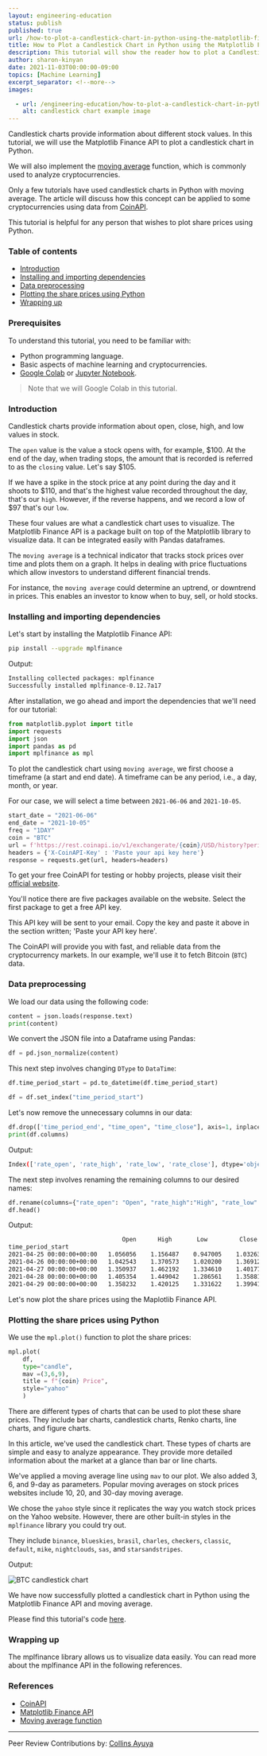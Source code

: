 ```yaml
---
layout: engineering-education
status: publish
published: true
url: /how-to-plot-a-candlestick-chart-in-python-using-the-matplotlib-finance-api/
title: How to Plot a Candlestick Chart in Python using the Matplotlib Finance API
description: This tutorial will show the reader how to plot a Candlestick chart using Matplotlib Finance API and Python
author: sharon-kinyan
date: 2021-11-03T00:00:00-09:00
topics: [Machine Learning]
excerpt_separator: <!--more-->
images:

  - url: /engineering-education/how-to-plot-a-candlestick-chart-in-python-using-the-matplotlib-finance-api/hero.png
    alt: candlestick chart example image 
---
```

Candlestick charts provide information about different stock values. In this tutorial, we will use the Matplotlib Finance API to plot a candlestick chart in Python. 
<!--more-->
We will also implement the [moving average](https://www.investopedia.com/terms/m/movingaverage.asp) function, which is commonly used to analyze cryptocurrencies. 

Only a few tutorials have used candlestick charts in Python with moving average. The article will discuss how this concept can be applied to some cryptocurrencies using data from [CoinAPI](https://www.coinapi.io/).

This tutorial is helpful for any person that wishes to plot share prices using Python.

### Table of contents
- [Introduction](#introduction)
- [Installing and importing dependencies](#installing-and-importing-dependencies)
- [Data preprocessing](#data-preprocessing)
- [Plotting the share prices using Python](#plotting-the-share-prices-using-python)
- [Wrapping up](#wrapping-up)

### Prerequisites
To understand this tutorial, you need to be familiar with:
- Python programming language.
- Basic aspects of machine learning and cryptocurrencies.
- [Google Colab](https://colab.research.google.com/?utm_source=scs-index) or [Jupyter Notebook](https://jupyter.org/).

> Note that we will Google Colab in this tutorial.

### Introduction
Candlestick charts provide information about open, close, high, and low values in stock. 

The `open` value is the value a stock opens with, for example, $100. At the end of the day, when trading stops, the amount that is recorded is referred to as the `closing` value. Let's say $105. 

If we have a spike in the stock price at any point during the day and it shoots to $110, and that's the highest value recorded throughout the day, that's our `high`. However, if the reverse happens, and we record a low of $97 that's our `low`.

These four values are what a candlestick chart uses to visualize. The Matplotlib Finance API is a package built on top of the Matplotlib library to visualize data. It can be integrated easily with Pandas dataframes.

The `moving average` is a technical indicator that tracks stock prices over time and plots them on a graph. It helps in dealing with price fluctuations which allow investors to understand different financial trends.

For instance, the `moving average` could determine an uptrend, or downtrend in prices. This enables an investor to know when to buy, sell, or hold stocks. 

### Installing and importing dependencies
Let's start by installing the Matplotlib Finance API:

```bash
pip install --upgrade mplfinance
```

Output:

```bash
Installing collected packages: mplfinance
Successfully installed mplfinance-0.12.7a17
```

After installation, we go ahead and import the dependencies that we'll need for our tutorial:

```python
from matplotlib.pyplot import title
import requests
import json
import pandas as pd
import mplfinance as mpl 
```

To plot the candlestick chart using `moving average`, we first choose a timeframe (a start and end date). A timeframe can be any period, i.e., a day, month, or year. 

For our case, we will select a time between `2021-06-06` and `2021-10-05`.

```python
start_date = "2021-06-06"
end_date = "2021-10-05"
freq = "1DAY"
coin = "BTC"
url = f'https://rest.coinapi.io/v1/exchangerate/{coin}/USD/history?period_id={freq}&time_start={start_date}T00:00:00&time_end={end_date}T00:00:00'
headers = {'X-CoinAPI-Key' : 'Paste your api key here'}
response = requests.get(url, headers=headers)
```

To get your free CoinAPI for testing or hobby projects, please visit their [official website](https://www.coinapi.io/pricing?apikey). 

You'll notice there are five packages available on the website. Select the first package to get a free API key. 

This API key will be sent to your email. Copy the key and paste it above in the section written; 'Paste your API key here'.

 The CoinAPI will provide you with fast, and reliable data from the cryptocurrency markets. In our example, we'll use it to fetch Bitcoin (`BTC`) data.

### Data preprocessing
We load our data using the following code:

```python
content = json.loads(response.text)
print(content)
```
We convert the JSON file into a Dataframe using Pandas:

```python
df = pd.json_normalize(content)
```

This next step involves changing `DType` to `DataTime`:

```python
df.time_period_start = pd.to_datetime(df.time_period_start)
```

```python
df = df.set_index("time_period_start")
```

Let's now remove the unnecessary columns in our data:

```python
df.drop(['time_period_end', "time_open", "time_close"], axis=1, inplace=True)
print(df.columns)
```
Output:

```bash
Index(['rate_open', 'rate_high', 'rate_low', 'rate_close'], dtype='object')
```

The next step involves renaming the remaining columns to our desired names:

```python
df.rename(columns={"rate_open": "Open", "rate_high":"High", "rate_low":"Low", "rate_close": "Close"}, inplace=True)
df.head()
```

Output:

```bash
                                Open      High       Low         Close
time_period_start               
2021-04-25 00:00:00+00:00   1.056056    1.156487    0.947005    1.032632
2021-04-26 00:00:00+00:00   1.042543    1.370573    1.020200    1.369125
2021-04-27 00:00:00+00:00   1.350937    1.462192    1.334610    1.401779
2021-04-28 00:00:00+00:00   1.405354    1.449042    1.286561    1.358817
2021-04-29 00:00:00+00:00   1.358232    1.420125    1.331622    1.399415
```

Let's now plot the share prices using the Maplotlib Finance API.

### Plotting the share prices using Python
We use the `mpl.plot()` function to plot the share prices:

```python
mpl.plot(
    df,
    type="candle", 
    mav =(3,6,9),
    title = f"{coin} Price",  
    style="yahoo"
    )
```

There are different types of charts that can be used to plot these share prices. They include bar charts, candlestick charts, Renko charts, line charts, and figure charts. 

In this article, we've used the candlestick chart. These types of charts are simple and easy to analyze appearance. They provide more detailed information about the market at a glance than bar or line charts.

We've applied a moving average line using `mav` to our plot. We also added 3, 6, and 9-day as parameters. Popular moving averages on stock prices websites include 10, 20, and 30-day moving average.

We chose the `yahoo` style since it replicates the way you watch stock prices on the Yahoo website. However, there are other built-in styles in the `mplfinance` library you could try out. 

They include `binance`, `blueskies`, `brasil`, `charles`, `checkers`, `classic`, `default`, `mike`, `nightclouds`, `sas`, and `starsandstripes`.

Output:

![BTC candlestick chart](/engineering-education/how-to-plot-a-candlestick-chart-in-python-using-the-matplotlib-finance-api/btc.png)

We have now successfully plotted a candlestick chart in Python using the Matplotlib Finance API and moving average. 

Please find this tutorial's code [here](https://colab.research.google.com/drive/1Tl_kqWI3IvavcY2m7Xd-PMSx_t2b3vff?usp=sharing).

### Wrapping up
The mplfinance library allows us to visualize data easily. You can read more about the mplfinance API in the following references.

### References
- [CoinAPI](https://www.coinapi.io/)
- [Matplotlib Finance API](https://github.com/matplotlib/mplfinance#newapi)
- [Moving average function](https://www.investopedia.com/terms/m/movingaverage.asp)

---
Peer Review Contributions by: [Collins Ayuya](https://www.section.io/engineering-education/authors/collins-ayuya/)